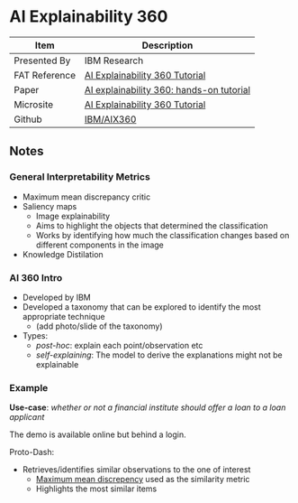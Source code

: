 # AI Explainability 360

| Item | Description |
| --- | --- | 
| Presented By | IBM Research |
| FAT Reference | [AI Explainability 360 Tutorial](https://fatconference.org/2020/acceptedtuts.html#ai) |
| Paper | [AI explainability 360: hands-on tutorial](https://dl.acm.org/doi/abs/10.1145/3351095.3375667) |
| Microsite | [AI Explainability 360 Tutorial](https://github.com/IBM/AIX360/wiki/ACM-FAT*2020-Tutorial) |
| Github | [IBM/AIX360](https://github.com/IBM/AIX360) |


## Notes

### General Interpretability Metrics

- Maximum mean discrepancy critic
- Saliency maps
    - Image explainability
    - Aims to highlight the objects that determined the classification
    - Works by identifying how much the classification changes based on different components in the image
- Knowledge Distilation

### AI 360 Intro

- Developed by IBM
- Developed a taxonomy that can be explored to identify the most appropriate technique
    - (add photo/slide of the taxonomy)
- Types:
    - *post-hoc*: explain each point/observation etc
    - *self-explaining*: The model to derive the explanations might not be explainable


### Example

**Use-case**: *whether or not a financial institute should offer a loan to a loan applicant*

The demo is available online but behind a login.

Proto-Dash:
- Retrieves/identifies similar observations to the one of interest
    - [Maximum mean discrepency](https://www.ibm.com/blogs/research/2019/10/learning-implicit-generative-models/) used as the similarity metric
    - Highlights the most similar items
